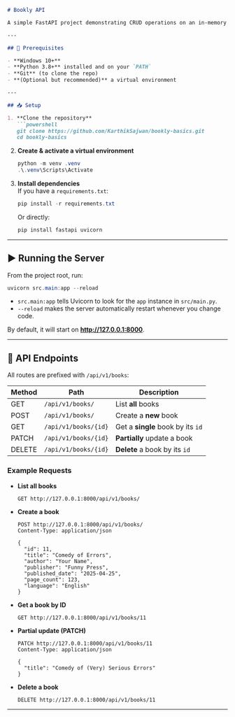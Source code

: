 ```markdown
# Bookly API

A simple FastAPI project demonstrating CRUD operations on an in-memory “books” collection.

---

## 🚀 Prerequisites

- **Windows 10+**  
- **Python 3.8+** installed and on your `PATH`
- **Git** (to clone the repo)  
- **(Optional but recommended)** a virtual environment

---

## 📥 Setup

1. **Clone the repository**  
   ```powershell
   git clone https://github.com/KarthikSajwan/bookly-basics.git
   cd bookly-basics
   ```

2. **Create & activate a virtual environment**  
   ```powershell
   python -m venv .venv
   .\.venv\Scripts\Activate
   ```

3. **Install dependencies**  
   If you have a `requirements.txt`:
   ```powershell
   pip install -r requirements.txt
   ```
   Or directly:
   ```powershell
   pip install fastapi uvicorn
   ```

---

## ▶️ Running the Server

From the project root, run:

```powershell
uvicorn src.main:app --reload
```

- `src.main:app` tells Uvicorn to look for the `app` instance in `src/main.py`.  
- `--reload` makes the server automatically restart whenever you change code.

By default, it will start on **http://127.0.0.1:8000**.

---

## 📖 API Endpoints

All routes are prefixed with `/api/v1/books`:

| Method | Path                             | Description                       |
|--------|----------------------------------|-----------------------------------|
| GET    | `/api/v1/books/`                 | List **all** books                |
| POST   | `/api/v1/books/`                 | Create a **new** book             |
| GET    | `/api/v1/books/{id}`             | Get a **single** book by its `id` |
| PATCH  | `/api/v1/books/{id}`             | **Partially** update a book       |
| DELETE | `/api/v1/books/{id}`             | **Delete** a book by its `id`     |

### Example Requests

- **List all books**  
  ```
  GET http://127.0.0.1:8000/api/v1/books/
  ```

- **Create a book**  
  ```
  POST http://127.0.0.1:8000/api/v1/books/
  Content-Type: application/json

  {
    "id": 11,
    "title": "Comedy of Errors",
    "author": "Your Name",
    "publisher": "Funny Press",
    "published_date": "2025-04-25",
    "page_count": 123,
    "language": "English"
  }
  ```

- **Get a book by ID**  
  ```
  GET http://127.0.0.1:8000/api/v1/books/11
  ```

- **Partial update (PATCH)**  
  ```
  PATCH http://127.0.0.1:8000/api/v1/books/11
  Content-Type: application/json

  {
    "title": "Comedy of (Very) Serious Errors"
  }
  ```

- **Delete a book**  
  ```
  DELETE http://127.0.0.1:8000/api/v1/books/11
  ```

---
